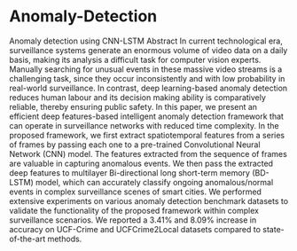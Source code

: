 # Anomaly-Detection
Anomaly detection using CNN-LSTM
Abstract 
In current technological era, surveillance systems generate an enormous volume of video data on a daily basis, making its analysis a difficult task for computer vision experts.
Manually searching for unusual events in these massive video streams is a challenging task, since they occur inconsistently and with low probability in real-world surveillance.
In contrast, deep learning-based anomaly detection reduces human labour and its decision making ability is comparatively reliable, thereby ensuring public safety. 
In this paper, we present an efficient deep features-based intelligent anomaly detection framework that can operate in surveillance networks with reduced time complexity. 
In the proposed framework, we first extract spatiotemporal features from a series of frames by passing each one to a pre-trained Convolutional Neural Network (CNN) model. 
The features extracted from the sequence of frames are valuable in capturing anomalous events. We then pass the extracted deep features to multilayer Bi-directional long short-term memory (BD-LSTM) model, which can accurately classify ongoing anomalous/normal events in complex surveillance scenes of smart cities. We performed extensive experiments on various anomaly detection benchmark datasets to validate the functionality of the proposed framework within complex surveillance scenarios. We reported a 3.41% and 8.09% increase in accuracy on UCF-Crime and UCFCrime2Local datasets compared to state-of-the-art methods.
